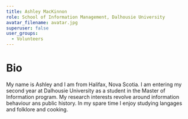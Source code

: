 ```yaml
---
title: Ashley MacKinnon
role: School of Information Management, Dalhousie University
avatar_filename: avatar.jpg
superuser: false
user_groups:
  - Volunteers
---
```


# Bio
My name is Ashley and I am from Halifax, Nova Scotia. I am entering my second year at Dalhousie University as a student in the Master of Information program. My research interests revolve around information behaviour ans public history. In my spare time I enjoy studying langages and folklore and cooking. 